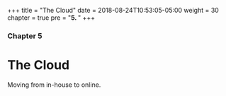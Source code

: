 +++
title = "The Cloud"
date = 2018-08-24T10:53:05-05:00
weight = 30
chapter = true
pre = "<b>5. </b>"
+++

### Chapter 5

# The Cloud

Moving from in-house to online.
